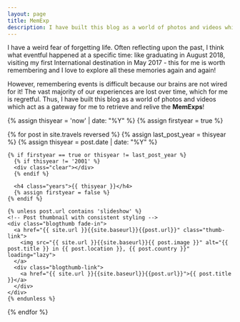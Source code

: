 ```yaml
---
layout: page
title: MemExp
description: I have built this blog as a world of photos and videos which act as a gateway for me to retrieve and explore the memories and experiences. Often reflecting upon the past, I think what eventful happened at a specific time - like graduating in August 2018, visiting my first International destination in May 2017 - this for me is worth remembering and I love to explore all these memories again and again!
---
```


<!-- Introduction Section -->
<div class="home-intro">
  <p>
    I have a weird fear of forgetting life. Often reflecting upon the past, I think what eventful happened at a specific time: like graduating in August 2018, visiting my first International destination in May 2017 - this for me is worth remembering and I love to explore all these memories again and again!
  </p>
  <p>
    However, remembering events is difficult because our brains are not wired for it! The vast majority of our experiences are lost over time, which for me is regretful. Thus, I have built this blog as a world of photos and videos which act as a gateway for me to retrieve and relive the <strong>MemExps</strong>!
  </p>
  <!-- <a href="{{ site.url }}{{site.baseurl}}/map" class="map-link">Checkout the MemExps on the <strong>world map</strong> <i class="fas fa-map-marked-alt"></i></a> -->
</div>

<!-- Travel Posts by Year -->
<div class="posts-container">
  {% assign thisyear = 'now' | date: "%Y" %}
  {% assign firstyear = true %}

  {% for post in site.travels reversed %}
    {% assign last_post_year = thisyear %}
    {% assign thisyear = post.date | date: "%Y" %}

    {% if firstyear == true or thisyear != last_post_year %}
      {% if thisyear != '2001' %}
      <div class="clear"></div>
      {% endif %}

      <h4 class="years">{{ thisyear }}</h4>
      {% assign firstyear = false %}
    {% endif %}

    {% unless post.url contains 'slideshow' %}
    <!-- Post thumbnail with consistent styling -->
    <div class="blogthumb fade-in">
      <a href="{{ site.url }}{{site.baseurl}}{{post.url}}" class="thumb-link">
        <img src="{{ site.url }}{{site.baseurl}}{{ post.image }}" alt="{{ post.title }} in {{ post.location }}, {{ post.country }}" loading="lazy">
      </a>
      <div class="blogthumb-link">
        <a href="{{ site.url }}{{site.baseurl}}{{post.url}}">{{ post.title }}</a>
      </div>
    </div>
    {% endunless %}
  {% endfor %}

  <div class="clear"></div>
</div>
